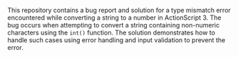 This repository contains a bug report and solution for a type mismatch error encountered while converting a string to a number in ActionScript 3.  The bug occurs when attempting to convert a string containing non-numeric characters using the `int()` function. The solution demonstrates how to handle such cases using error handling and input validation to prevent the error.